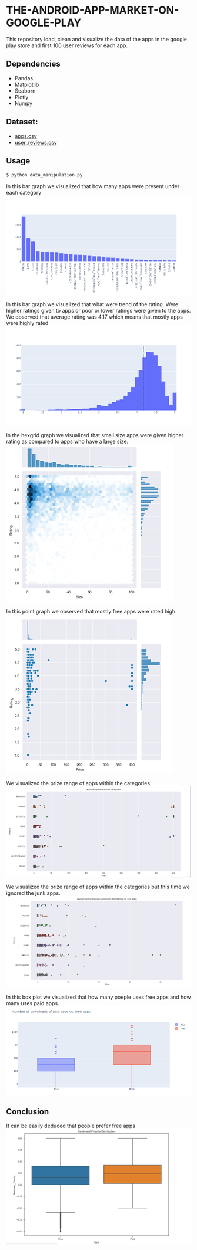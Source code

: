 # THE-ANDROID-APP-MARKET-ON-GOOGLE-PLAY
This repository load, clean and visualize the data of the apps in the google play store and first 100 user reviews for each app.


## Dependencies

- Pandas
- Matplotlib
- Seaborn
- Plotly
- Numpy

## Dataset:
- [apps.csv](https://www.kaggle.com/yashhvyass/the-android-app-market-on-google-play?select=apps.csv)
- [user_reviews.csv](https://www.kaggle.com/yashhvyass/the-android-app-market-on-google-play?select=user_reviews.csv)

## Usage

```bash
$ python data_manipulation.py
```
In this bar graph we visualized that how many apps were present under each category 
![image](https://github.com/Usman-Ghani123/THE-ANDROID-APP-MARKET-ON-GOOGLE-PLAY/blob/main/plots/Number%20of%20apps%20vs%20Categories.png) 

In this bar graph we visualized that what were trend of the rating. Were higher ratings given to apps or poor or lower ratings were given to the apps. We observed that average rating was 4.17 which means that mostly apps were highly rated
![image](https://github.com/Usman-Ghani123/THE-ANDROID-APP-MARKET-ON-GOOGLE-PLAY/blob/main/plots/Rating%20Frequency%20vs%20Rating.png) 

In the hexgrid graph we visualized that small size apps were given higher rating as compared to apps who have a large size.
![image](https://github.com/Usman-Ghani123/THE-ANDROID-APP-MARKET-ON-GOOGLE-PLAY/blob/main/plots/Rating%20vs%20Size.PNG)

In this point graph we observed that mostly free apps were rated high.
![image](https://github.com/Usman-Ghani123/THE-ANDROID-APP-MARKET-ON-GOOGLE-PLAY/blob/main/plots/Rating%20vs%20Prize.PNG)

We visualized the prize range of apps within the categories.
![image](https://github.com/Usman-Ghani123/THE-ANDROID-APP-MARKET-ON-GOOGLE-PLAY/blob/main/plots/App%20prices%20trend%20accross%20categories.PNG)

We visualized the prize range of apps within the categories but this time we ignored the junk apps.
![image](https://github.com/Usman-Ghani123/THE-ANDROID-APP-MARKET-ON-GOOGLE-PLAY/blob/main/plots/App%20prices%20trend%20accross%20categories%20except%20junk%20files.PNG)

In this box plot we visualized that how many poeple uses free apps and how many uses paid apps.
![image](https://github.com/Usman-Ghani123/THE-ANDROID-APP-MARKET-ON-GOOGLE-PLAY/blob/main/plots/number%20of%20downloads%20free%20vs%20paid.PNG)

## Conclusion
It can be easily deduced that people prefer free apps
![image](https://github.com/Usman-Ghani123/THE-ANDROID-APP-MARKET-ON-GOOGLE-PLAY/blob/main/plots/Sentiment%20Polarity%20Distribution.PNG)


